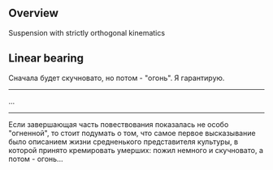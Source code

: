## Overview
Suspension with strictly orthogonal kinematics
## Linear bearing
Сначала будет скучновато, но потом - "огонь". Я гарантирую.
***
...

***
Если завершающая часть повествования показалась не особо "огненной", то стоит подумать о том, что самое первое высказывание было описанием жизни средненького представителя культуры, в которой принято кремировать умерших: пожил немного и скучновато, а потом - огонь...
